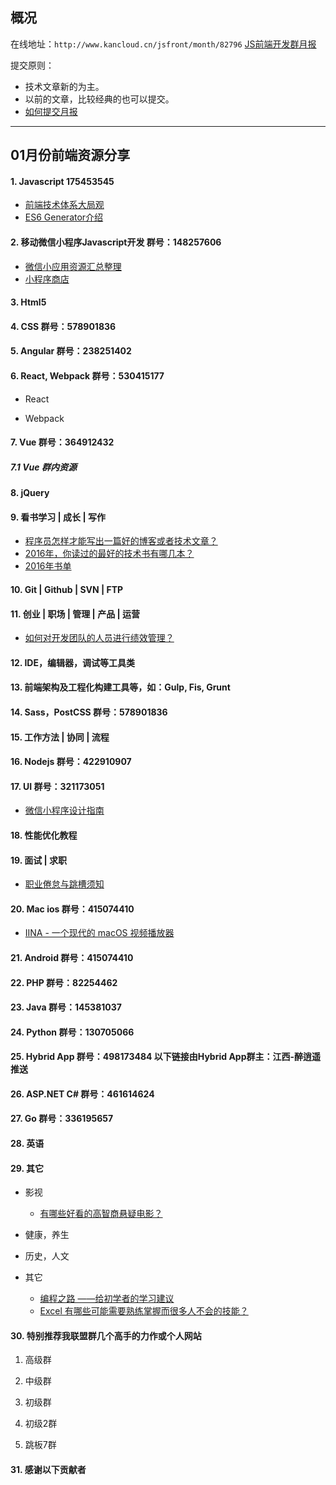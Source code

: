 ## 概况

在线地址：`http://www.kancloud.cn/jsfront/month/82796` [JS前端开发群月报](http://www.kancloud.cn/jsfront/month/82796)


提交原则：

- 技术文章新的为主。
- 以前的文章，比较经典的也可以提交。
- [如何提交月报](http://www.kancloud.cn/jsfront/month/227309)

---


## 01月份前端资源分享
#### 1. Javascript 175453545
- [前端技术体系大局观](https://zhuanlan.zhihu.com/p/23185351)
- [ES6 Generator介绍](http://www.alloyteam.com/2015/03/es6-generator-introduction/)

#### 2. 移动微信小程序Javascript开发 群号：148257606
- [微信小应用资源汇总整理](https://github.com/Aufree/awesome-wechat-weapp)
- [小程序商店](https://minapp.com/miniapp/)

#### 3. Html5

#### 4. CSS  群号：578901836

#### 5. Angular 群号：238251402

#### 6. React, Webpack 群号：530415177
- React


- Webpack


#### 7. Vue 群号：364912432


##### 7.1 Vue 群内资源


#### 8. jQuery

#### 9. 看书学习 | 成长 | 写作
- [程序员怎样才能写出一篇好的博客或者技术文章？](https://www.zhihu.com/question/40716838)
- [2016年，你读过的最好的技术书有哪几本？](https://www.zhihu.com/question/54350343)
- [2016年书单](https://www.zhihu.com/question/39369917)


#### 10. Git | Github | SVN | FTP

#### 11. 创业 | 职场 | 管理 | 产品 | 运营
- [如何对开发团队的人员进行绩效管理？](https://www.zhihu.com/question/19995922)

#### 12. IDE，编辑器，调试等工具类


#### 13. 前端架构及工程化构建工具等，如：Gulp, Fis, Grunt


#### 14. Sass，PostCSS  群号：578901836

#### 15. 工作方法 | 协同 | 流程

#### 16. Nodejs 群号：422910907

#### 17. UI 群号：321173051
- [微信小程序设计指南](https://mp.weixin.qq.com/debug/wxadoc/design/)

#### 18. 性能优化教程

#### 19. 面试 | 求职
- [职业倦怠与跳槽须知](https://www.zhihu.com/roundtable/burnout)

#### 20. Mac ios 群号：415074410
- [IINA - 一个现代的 macOS 视频播放器](https://zhuanlan.zhihu.com/p/24700324)

#### 21. Android 群号：415074410

#### 22. PHP 群号：82254462

#### 23. Java 群号：145381037

#### 24. Python 群号：130705066

#### 25. Hybrid App 群号：498173484 以下链接由Hybrid App群主：江西-醉逍遥推送

#### 26. ASP.NET C# 群号：461614624

#### 27. Go 群号：336195657


#### 28. 英语

#### 29. 其它

- 影视

    - [有哪些好看的高智商悬疑电影？](https://www.zhihu.com/question/35811067)

- 健康，养生


- 历史，人文


- 其它

    - [编程之路 ——给初学者的学习建议](http://www.imooc.com/article/15374)
    - [Excel 有哪些可能需要熟练掌握而很多人不会的技能？](https://www.zhihu.com/question/21758700)


#### 30. 特别推荐我联盟群几个高手的力作或个人网站

1. 高级群


2. 中级群


3. 初级群

4. 初级2群


5. 跳板7群


#### 31. 感谢以下贡献者
